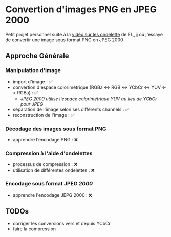 # Convertion d'images PNG en JPEG 2000

Petit projet personnel suite à la [vidéo sur les ondelette](https://www.youtube.com/watch?v=vpmlGMZSpvQ) de EL_jj où j'essaye de convertir une image sous format PNG en JPEG 2000

## Approche Générale

### Manipulation d'image

- import d'image : :white_check_mark:
- convertion d'espace colorimétrique (RGBa <-> RGB <-> YCbCr <-> YUV <-> RGBa) : :white_check_mark:
  - *JPEG 2000 utilise l'espace colorimétrique YUV au lieu de YCbCr pour JPEG*
- séparation de l'image selon ses différents channels : :white_check_mark:
- reconstruction de l'image  : :white_check_mark:

### Décodage des images sous format PNG

- apprendre l'encodage PNG : :x:

### Compression à l'aide d'ondelettes

- processus de compression : :x:
- utilisation de différentes ondelettes : :x:

### Encodage sous format JPEG *2000*

- apprendre l'encodage JEPG 2000 : :x:

## TODOs

- corriger les conversions vers et depuis YCbCr
- faire la compression
